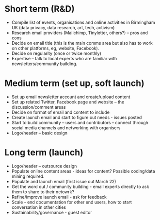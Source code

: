 
# Short term (R&D)

* Compile list of events, organisations and online activities in Birmingham UK (data privacy, data research, art, tech, activism)
* Research email providers (Mailchimp, Tinyletter, others?) – pros and cons
* Decide on email title (this is the main comms area but also has to work on other platforms, eg, website, Facebook).
* Decide on regularity (once or twice monthly)
* Expertise – talk to local experts who are familiar with newsletters/community building.

# Medium term (set up, soft launch)
* Set up email newsletter account and create/upload content 
* Set up related Twitter, Facebook page and website – the discussion/comment areas
* Decide on format of email and content to include 
* Create launch email and start to figure out needs - issues posted
* Start to build community – users and contributors – connect through social media channels and networking with organisers
* Logo/header – basic design 

# Long term (launch)
* Logo/header – outsource design 
* Populate online content areas - ideas for content? Possible coding/data mining required.
* Populate and launch email (first issue out March 22)
* Get the word out / community building - email experts directly to ask them to share to their netowrk?
* Refine/improve launch email - ask for feedback
* Scale - end documentation for other end users, how to start conversation in other cities
* Sustainability/governance - guest editor
